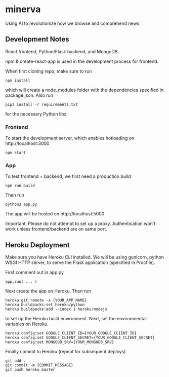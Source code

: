 # minerva
Using AI to revolutionize how we browse and comprehend news

## Development Notes
React frontend, Python/Flask backend, and MongoDB

npm & create-react-app is used in the development process for frontend.

When first cloning repo, make sure to run
```
npm install
```
which will create a node_modules folder with the dependencies specified in package.json. Also run
```
pip3 install -r requirements.txt
```
for the necessary Python libs

### Frontend
To start the development server, which enables hotloading on http://localhost:3000
```
npm start
```

### App
To test frontend + backend, we first need a production build
```
npm run build
```
Then run
```
python3 app.py
```
The app will be hosted on http://localhost:5000

Important: Please do not attempt to set up a proxy. Authentication won't work unless frontend/backend are on same port.

## Heroku Deployment
Make sure you have Heroku CLI installed. We will be using gunicorn, python WSGI HTTP server,
to serve the Flask application (specified in Procfile).

First comment out in app.py
```
app.run( ... )
```
Next create the app on Heroku. Then run
```
heroku git:remote -a {YOUR_APP_NAME}
heroku buildpacks:set heroku/python
heroku buildpacks:add --index 1 heroku/nodejs
```
to set up the Heroku build environment. Next, set the environmental variables on Heroku.
```
heroku config:set GOOGLE_CLIENT_ID={YOUR_GOOGLE_CLIENT_ID}
heroku config:set GOOGLE_CLIENT_SECRET={YOUR_GOOGLE_CLIENT_SECRET}
heroku config:set MONGODB_SRV={YOUR_MONGODB_SRV}
```
Finally commit to Heroku (repeat for subsequent deploys)
```
git add .
git commit -m {COMMIT_MESSAGE}
git push heroku master
```
